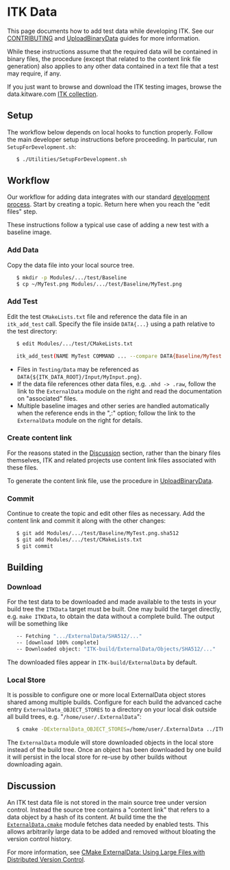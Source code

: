 ITK Data
========

This page documents how to add test data while developing ITK. See our
[CONTRIBUTING](../CONTRIBUTING.md) and [UploadBinaryData] guides for more
information.

While these instructions assume that the required data will be contained in
binary files, the procedure (except that related to the content link file
generation) also applies to any other data contained in a text file that a
test may require, if any.

If you just want to browse and download the ITK testing images, browse the
data.kitware.com [ITK collection].

Setup
-----

The workflow below depends on local hooks to function properly. Follow the main
developer setup instructions before proceeding. In particular, run
`SetupForDevelopment.sh`:

```sh
   $ ./Utilities/SetupForDevelopment.sh
```

Workflow
--------

Our workflow for adding data integrates with our standard
[development process](CONTRIBUTING.md). Start by creating a topic. Return here
when you reach the "edit files" step.

These instructions follow a typical use case of adding a new test with a
baseline image.

### Add Data

Copy the data file into your local source tree.

```sh
   $ mkdir -p Modules/.../test/Baseline
   $ cp ~/MyTest.png Modules/.../test/Baseline/MyTest.png
```

### Add Test

Edit the test `CMakeLists.txt` file and reference the data file in an
`itk_add_test` call. Specify the file inside `DATA{...}` using a path relative
to the test directory:

```sh
   $ edit Modules/.../test/CMakeLists.txt

   itk_add_test(NAME MyTest COMMAND ... --compare DATA{Baseline/MyTest.png,:} ...)
```

  * Files in `Testing/Data` may be referenced as
    `DATA{${ITK_DATA_ROOT}/Input/MyInput.png}`.
  * If the data file references other data files, e.g. `.mhd -> .raw`, follow the
    link to the `ExternalData` module on the right and read the documentation on
    "associated" files.
  * Multiple baseline images and other series are handled automatically when the
    reference ends in the ",:" option; follow the link to the `ExternalData`
    module on the right for details.

### Create content link

For the reasons stated in the [Discussion](#discussion) section, rather than
the binary files themselves, ITK and related projects use content link files
associated with these files.

To generate the content link file, use the procedure in [UploadBinaryData].


### Commit

Continue to create the topic and edit other files as necessary. Add the content
link and commit it along with the other changes:

```sh
   $ git add Modules/.../test/Baseline/MyTest.png.sha512
   $ git add Modules/.../test/CMakeLists.txt
   $ git commit
```

Building
--------

### Download

For the test data to be downloaded and made available to the tests in your
build tree the `ITKData` target must be built. One may build the target
directly, e.g. `make ITKData`, to obtain the data without a complete build.
The output will be something like

```sh
   -- Fetching ".../ExternalData/SHA512/..."
   -- [download 100% complete]
   -- Downloaded object: "ITK-build/ExternalData/Objects/SHA512/..."
```

The downloaded files appear in `ITK-build/ExternalData` by default.

### Local Store

It is possible to configure one or more local ExternalData object stores shared
among multiple builds. Configure for each build the advanced cache entry
`ExternalData_OBJECT_STORES` to a directory on your local disk outside all
build trees, e.g. "`/home/user/.ExternalData`":

```sh
   $ cmake -DExternalData_OBJECT_STORES=/home/user/.ExternalData ../ITK
```

The `ExternalData` module will store downloaded objects in the local store
instead of the build tree. Once an object has been downloaded by one build it
will persist in the local store for re-use by other builds without downloading
again.

Discussion
----------

An ITK test data file is not stored in the main source tree under version
control. Instead the source tree contains a "content link" that refers to a
data object by a hash of its content. At build time the the
[`ExternalData.cmake`](https://github.com/InsightSoftwareConsortium/ITK/blob/master/CMake/ExternalData.cmake)
module fetches data needed by enabled tests. This allows arbitrarily large data
to be added and removed without bloating the version control history.

For more information, see
[CMake ExternalData: Using Large Files with Distributed Version Control](https://blog.kitware.com/cmake-externaldata-using-large-files-with-distributed-version-control/).


[data.kitware.com]: https://data.kitware.com/
[Github]: https://github.com/InsightSoftwareConsortium/ITK
[UploadBinaryData]: UploadBinaryData.md
[ITK collection]: https://data.kitware.com/#collection/57b5c9e58d777f126827f5a1
